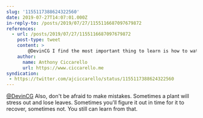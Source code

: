 ```yaml
---
slug: '1155117388624322560'
date: 2019-07-27T14:07:01.000Z
in-reply-to: /posts/2019/07/27/1155116687097679872
references:
  - url: /posts/2019/07/27/1155116687097679872
    post-type: tweet
    content: >
        @DevinCG I find the most important thing to learn is how to water them followed by how much sunlight they need. Get an idea by looking up what that type of plant likes then adjust and see how the plant responds.
    author:
      name: Anthony Ciccarello
      url: https://www.ciccarello.me
syndication:
 - https://twitter.com/ajciccarello/status/1155117388624322560
---
```


[@DevinCG](https://twitter.com/DevinCG) Also, don't be afraid to make mistakes. Sometimes a plant will stress out and lose leaves. Sometimes you'll figure it out in time for it to recover, sometimes not. You still can learn from that.

